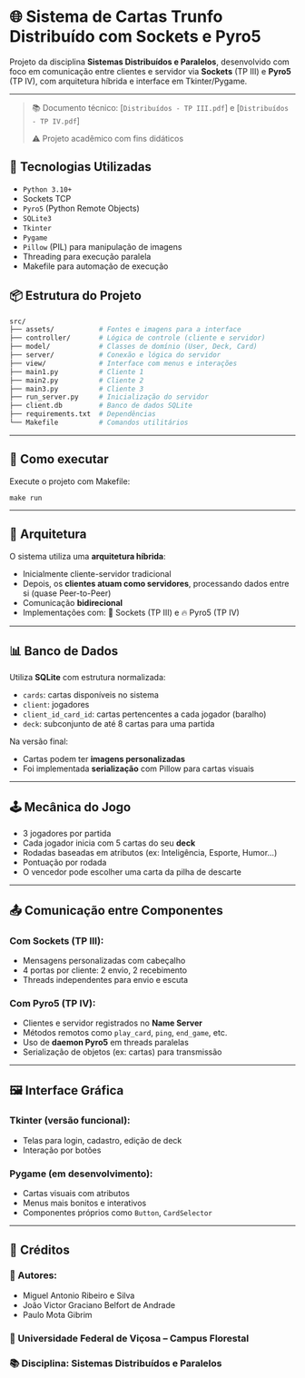 
# 🌐 Sistema de Cartas Trunfo Distribuído com Sockets e Pyro5

Projeto da disciplina **Sistemas Distribuídos e Paralelos**, desenvolvido com foco em comunicação entre clientes e servidor via **Sockets** (TP III) e **Pyro5** (TP IV), com arquitetura híbrida e interface em Tkinter/Pygame.

---

> 📚 Documento técnico: [`Distribuídos - TP III.pdf`] e [`Distribuídos - TP IV.pdf`]
> 
> ⚠️ Projeto acadêmico com fins didáticos

## 🧠 Tecnologias Utilizadas

- `Python 3.10+`
- Sockets TCP
- `Pyro5` (Python Remote Objects)
- `SQLite3`
- `Tkinter`
- `Pygame`
- `Pillow` (PIL) para manipulação de imagens
- Threading para execução paralela
- Makefile para automação de execução

## 📦 Estrutura do Projeto

```bash
src/  
├── assets/           # Fontes e imagens para a interface  
├── controller/       # Lógica de controle (cliente e servidor)  
├── model/            # Classes de domínio (User, Deck, Card)  
├── server/           # Conexão e lógica do servidor  
├── view/             # Interface com menus e interações  
├── main1.py          # Cliente 1  
├── main2.py          # Cliente 2  
├── main3.py          # Cliente 3  
├── run_server.py     # Inicialização do servidor  
├── client.db         # Banco de dados SQLite  
├── requirements.txt  # Dependências  
└── Makefile          # Comandos utilitários  
```
---

## 🔧 Como executar

Execute o projeto com Makefile:

```
make run
```
---

## 🧱 Arquitetura

O sistema utiliza uma **arquitetura híbrida**:

- Inicialmente cliente-servidor tradicional  
- Depois, os **clientes atuam como servidores**, processando dados entre si (quase Peer-to-Peer)  
- Comunicação **bidirecional**  
- Implementações com:  🔌 Sockets (TP III) e 🔥 Pyro5 (TP IV)  

---

## 📊 Banco de Dados

Utiliza **SQLite** com estrutura normalizada:

- `cards`: cartas disponíveis no sistema  
- `client`: jogadores  
- `client_id_card_id`: cartas pertencentes a cada jogador (baralho)  
- `deck`: subconjunto de até 8 cartas para uma partida  

Na versão final:  
- Cartas podem ter **imagens personalizadas**  
- Foi implementada **serialização** com Pillow para cartas visuais  

---

## 🕹️ Mecânica do Jogo

- 3 jogadores por partida  
- Cada jogador inicia com 5 cartas do seu **deck**  
- Rodadas baseadas em atributos (ex: Inteligência, Esporte, Humor…)  
- Pontuação por rodada  
- O vencedor pode escolher uma carta da pilha de descarte  

---

## 📤 Comunicação entre Componentes

### Com Sockets (TP III):

- Mensagens personalizadas com cabeçalho  
- 4 portas por cliente: 2 envio, 2 recebimento  
- Threads independentes para envio e escuta  

### Com Pyro5 (TP IV):

- Clientes e servidor registrados no **Name Server**  
- Métodos remotos como `play_card`, `ping`, `end_game`, etc.  
- Uso de **daemon Pyro5** em threads paralelas  
- Serialização de objetos (ex: cartas) para transmissão  

---

## 🖼️ Interface Gráfica

### Tkinter (versão funcional):

- Telas para login, cadastro, edição de deck  
- Interação por botões  

### Pygame (em desenvolvimento):

- Cartas visuais com atributos  
- Menus mais bonitos e interativos  
- Componentes próprios como `Button`, `CardSelector`  

---

## 🧾 Créditos
### 👥 Autores:

- Miguel Antonio Ribeiro e Silva
- João Victor Graciano Belfort de Andrade
- Paulo Mota Gibrim

### 🏫 Universidade Federal de Viçosa – Campus Florestal
### 📚 Disciplina: Sistemas Distribuídos e Paralelos
